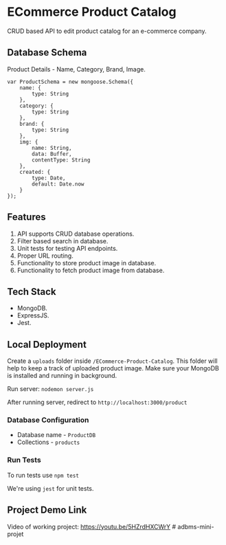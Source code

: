 # ECommerce Product Catalog

CRUD based API to edit product catalog for an e-commerce company.

## Database Schema

Product Details - Name, Category, Brand, Image.

```
var ProductSchema = new mongoose.Schema({
    name: {
        type: String
    },
    category: {
        type: String
    },
    brand: {
        type: String
    },
    img: {
        name: String,
        data: Buffer,
        contentType: String
    },
    created: {
        type: Date,
        default: Date.now
    }
});
```

## Features

1. API supports CRUD database operations.
2. Filter based search in database.
3. Unit tests for testing API endpoints.
4. Proper URL routing.
5. Functionality to store product image in database.
6. Functionality to fetch product image from database.

## Tech Stack

- MongoDB.
- ExpressJS.
- Jest.

## Local Deployment

Create a `uploads` folder inside `/ECommerce-Product-Catalog`. This folder will help to keep a track of uploaded product image. Make sure your MongoDB is installed and running in background.

Run server: `nodemon server.js`

After running server, redirect to `http://localhost:3000/product`

### Database Configuration

- Database name - `ProductDB`
- Collections - `products`

### Run Tests

To run tests use `npm test`

We're using `jest` for unit tests.

## Project Demo Link

Video of working project: https://youtu.be/5HZrdHXCWrY
#   a d b m s - m i n i - p r o j e t  
 